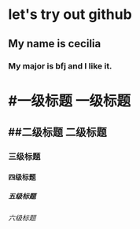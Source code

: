 # let's try out github
## My name is cecilia
### My major is bfj and I like it.
#一级标题
一级标题
=====
##二级标题
二级标题
------
### 三级标题
#### 四级标题
##### 五级标题
###### 六级标题
